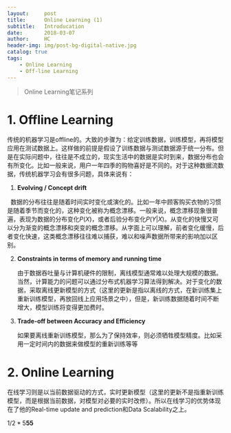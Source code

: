 ```yaml
---
layout:     post
title:      Online Learning (1)
subtitle:   Introducation
date:       2018-03-07
author:     HC
header-img: img/post-bg-digital-native.jpg
catalog: true
tags:
    - Online Learning
    - Off-line Learning
---
```


> Online Learning笔记系列

# 1. Offline Learning

​	传统的机器学习是offline的。大致的步骤为：给定训练数据，训练模型，再将模型应用在测试数据上。这样做的前提是假设了训练数据与测试数据源于统一分布。但是在实际问题中，往往是不成立的，现实生活中的数据是实时到来，数据分布也会有所变化。比如一般来说，用户一年四季的购物喜好是不同的。对于这种数据流数据，传统机器学习会有很多问题，具体来说有：

1. **Evolving / Concept drift**

   ​	数据的分布往往是随着时间实时变化或演化的。比如一年中顾客购买衣物的习惯是随着季节而变化的，这种变化被称为概念漂移。一般来说，概念漂移现象很普遍，表现为数据的分布变化$P(X)$，或者后验分布变化$P(Y|X)$。从变化的快慢又可以分为渐变的概念漂移和突变的概念漂移。从字面上可以理解，前者变化缓慢，后者变化快速，这类概念漂移往往难以捕获，难以和噪声数据所带来的影响加以区别。

2. **Constraints in terms of memory and running time**

   ​	由于数据吞吐量与计算机硬件的限制，离线模型通常难以处理大规模的数据。当然，计算能力的问题可以通过分布式机器学习算法得到解决。对于变化的数据，采取离线更新模型的方式（这里的更新是指以离线的方式，在新训练集上重新训练模型，再放回线上应用场景之中），但是，新训练数据随着时间不断增大，模型训练将变得更加费时。

3. **Trade-off between Accuracy and Efficiency** 

   ​	如果要离线重新训练模型，那么为了保持效率，则必须牺牲模型精度。比如采用一定时间内的数据来做模型的重新训练等等

# 2. Online Learning

​	在线学习则是以当前数据驱动的方式，实时更新模型（这里的更新不是指重新训练模型，而是根据当前数据，对模型对必要的实时改修）。所以在线学习的优势体现在了他的Real-time update and prediction和Data Scalability之上。

$1/2 * 5 \mathbf{55}$


